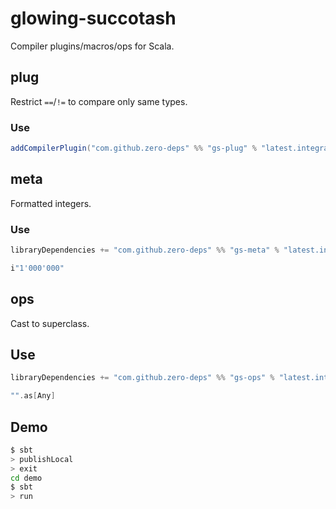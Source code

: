 # glowing-succotash

Compiler plugins/macros/ops for Scala.

## plug

Restrict `==`/`!=` to compare only same types. 

### Use

```sbt
addCompilerPlugin("com.github.zero-deps" %% "gs-plug" % "latest.integration")
```

## meta

Formatted integers.

### Use

```sbt
libraryDependencies += "com.github.zero-deps" %% "gs-meta" % "latest.integration"
```

```scala
i"1'000'000"
```

## ops

Cast to superclass.

## Use

```sbt
libraryDependencies += "com.github.zero-deps" %% "gs-ops" % "latest.integration"
```

```scala
"".as[Any]
```

## Demo

```bash
$ sbt
> publishLocal
> exit
cd demo
$ sbt
> run
```
